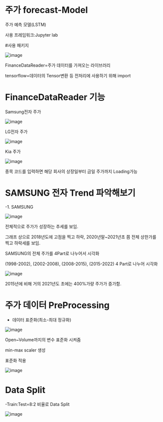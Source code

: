 # 주가 forecast-Model

주가 예측 모델(LSTM)

사용 프레임워크:Jupyter lab

#사용 패키지

![image](https://user-images.githubusercontent.com/104436260/209777192-fea91ce3-5ec3-4818-a932-668fff671a6a.png)

FinanceDataReader=주가 데이터를 가져오는 라이브러리

tensorflow=데이터의 Tensor변환 등 전처리에 사용하기 위해 import

# FinanceDataReader 기능

Samsung전자 주가

![image](https://user-images.githubusercontent.com/104436260/209778000-92a0b0a6-b92d-4930-873b-350966ef557b.png)

LG전자 주가

![image](https://user-images.githubusercontent.com/104436260/209778083-3d51e2fe-b7ea-4d7e-9059-8b755af46cb6.png)

Kia 주가

![image](https://user-images.githubusercontent.com/104436260/209778117-84ccefc7-1068-4537-ba68-c2cb5003c930.png)

종목 코드를 입력하면 해당 회사의 상장일부터 금일 주가까지 Loading가능

# SAMSUNG 전자 Trend 파악해보기

-1. SAMSUNG

![image](https://user-images.githubusercontent.com/104436260/209778563-d04a9434-ca74-4b23-97ba-740901f6778c.png)

전체적으로 주가가 성장하는 추세를 보임.

그래프 상으로 2018년도에 고점을 찍고 하락, 2020년말~2021년초 쯤 전체 상한가를 찍고 하락세를 보임.

SAMSUNG의 전체 주가를 4Part로 나누어서 시각화

(1998-2002), (2002-2008), (2008-2015), (2015-2022) 4 Part로 나누어 시각화

![image](https://user-images.githubusercontent.com/104436260/209779297-b1375355-ccd4-4cae-b2b9-a0f1f9c8ea7d.png)

2015년에 비해 거의 2021년도 초에는 400%가량 주가가 증가함.

# 주가 데이터 PreProcessing

- 데이터 표준화(최소-최대 정규화)

![image](https://user-images.githubusercontent.com/104436260/209780124-348d8a5b-212c-4153-a425-92ff39a0d3e1.png)

Open~Volume까지의 변수 표준화 시켜줌

min-max scaler 생성

표준화 적용

![image](https://user-images.githubusercontent.com/104436260/209889092-038f6911-4e77-4f35-9b6c-9a45c00c43a6.png)

# Data Split

-Train:Test=8:2 비율로 Data Split

![image](https://user-images.githubusercontent.com/104436260/209889323-efb3d7b2-4dfa-4a4a-86ac-b3557d435b15.png)



